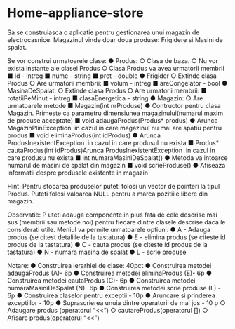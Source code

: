 # Home-appliance-store

Sa se construiasca o aplicatie pentru gestionarea unui magazin de electrocasnice. Magazinul
vinde doar doua produse: Frigidere si Masini de spalat.

Se vor construi urmatoarele clase:
● Produs:
    ○ Clasa de baza.
    ○ Nu vor exista instante ale clasei Produs
    ○ Clasa Produs va avea urmatorii membrii
        ■ id - intreg
        ■ nume - string
        ■ pret - double
● Frigider
    ○ Extinde clasa Produs
    ○ Are urmatorii membrii:
        ■ volum - intreg
        ■ areCongelator - bool
● MasinaDeSpalat:
    ○ Extinde clasa Produs
    ○ Are urmatorii membrii:
        ■ rotatiiPeMinut - intreg
        ■ clasaEnergetica - string
● Magazin:
    ○ Are urmatoarele metode
        ■ Magazin(int nrProduse)
            ● Contructor pentru clasa Magazin. Primeste ca parametru
            dimensiunea magazinului(numarul maxim de produse acceptate)
        ■ void adaugaProdus(Produs* produs)
            ● Arunca ​ MagazinPlinException ​ in cazul in care magazinul nu mai
            are spatiu pentru produs
        ■ void eliminaProdus(int idProdus)
            ● Arunca ​ ProdusInexistentException ​ in cazul in care produsul nu
            exista
        ■ Produs* cautaProdus(int idProdus)Arunca ​ ProdusInexistentException ​ in cazul in care produsu nu exista
        ■ int numaraMasiniDeSpalat()
            ● Metoda va intoarce numarul de masini de spalat din magazin
        ■ void scrieProduse()
            ● Afiseaza informatii despre produsele existente in magazin

Hint: Pentru stocarea produselor puteti folosi un vector de pointeri la tipul Produs. Puteti folosi
valoarea NULL pentru a marca pozitiile libere din magazin.

Observatie: P
uteti adauga componente in plus fata de cele descrise mai sus (membrii sau
metode noi) pentru fiecare dintre clasele descrise daca le considerati utile.
Meniul va permite urmatoarele optiuni:
  ● A - Adauga produs (se citest detaliile de la tastatura)
  ● E - elimina produs (se citeste id produs de la tastatura)
  ● C - cauta produs (se citeste id produs de la tastatura)
  ● N - numara masina de spalat
  ● L - scrie produse

  Notare:
    ● Construirea ierarhiei de clase: 40pct
    ● Construirea metodei adaugaProdus (A)- 6p
    ● Construirea metodei eliminaProdus (E)- 6p
    ● Construirea metodei cautaProdus (C)- 6p
    ● Construirea metodei numaraMasiniDeSpalat (N)- 6p
    ● Construirea metodei scrie produse (L) - 6p
    ● Construirea claselor pentru exceptii - 10p
    ● Aruncare si prinderea exceptiilor - 10p
    ● Suprascrierea unuia dintre operatorii de mai jos - 10 p
      ○ Adaugare produs (operatorul “<<”)
      ○ cautareProdus(operatorul [])
      ○ Afisare produs(operatorul “<<”)
